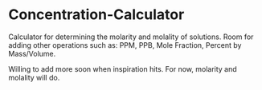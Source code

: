 # Concentration-Calculator
Calculator for determining the molarity and molality of solutions. Room for adding other operations such as: PPM, PPB, Mole Fraction, Percent by Mass/Volume.

Willing to add more soon when inspiration hits. For now, molarity and molality will do.
